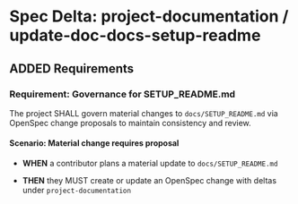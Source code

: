# Spec Delta: project-documentation / update-doc-docs-setup-readme

## ADDED Requirements

### Requirement: Governance for SETUP_README.md

The project SHALL govern material changes to `docs/SETUP_README.md` via OpenSpec change proposals to maintain consistency and review.

#### Scenario: Material change requires proposal

- **WHEN** a contributor plans a material update to `docs/SETUP_README.md`

- **THEN** they MUST create or update an OpenSpec change with deltas under `project-documentation`
